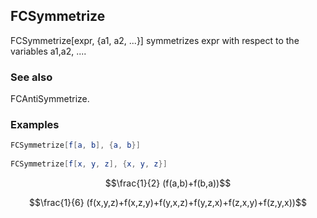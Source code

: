 ##  FCSymmetrize 

FCSymmetrize[expr, {a1, a2, ...}] symmetrizes expr with respect to the variables a1,a2, ....

###  See also 

FCAntiSymmetrize.

###  Examples 

```mathematica
FCSymmetrize[f[a, b], {a, b}] 
 
FCSymmetrize[f[x, y, z], {x, y, z}]
```

$$\frac{1}{2} (f(a,b)+f(b,a))$$

$$\frac{1}{6} (f(x,y,z)+f(x,z,y)+f(y,x,z)+f(y,z,x)+f(z,x,y)+f(z,y,x))$$